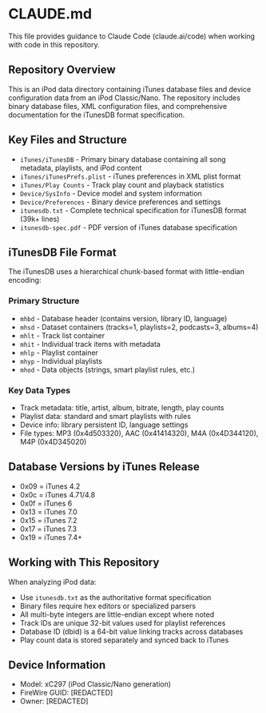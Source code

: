 # CLAUDE.md

This file provides guidance to Claude Code (claude.ai/code) when working with code in this repository.

## Repository Overview

This is an iPod data directory containing iTunes database files and device configuration data from an iPod Classic/Nano. The repository includes binary database files, XML configuration files, and comprehensive documentation for the iTunesDB format specification.

## Key Files and Structure

- `iTunes/iTunesDB` - Primary binary database containing all song metadata, playlists, and iPod content
- `iTunes/iTunesPrefs.plist` - iTunes preferences in XML plist format
- `iTunes/Play Counts` - Track play count and playback statistics
- `Device/SysInfo` - Device model and system information
- `Device/Preferences` - Binary device preferences and settings
- `itunesdb.txt` - Complete technical specification for iTunesDB format (39k+ lines)
- `itunesdb-spec.pdf` - PDF version of iTunes database specification

## iTunesDB File Format

The iTunesDB uses a hierarchical chunk-based format with little-endian encoding:

### Primary Structure
- `mhbd` - Database header (contains version, library ID, language)
- `mhsd` - Dataset containers (tracks=1, playlists=2, podcasts=3, albums=4)
- `mhlt` - Track list container
- `mhit` - Individual track items with metadata
- `mhlp` - Playlist container
- `mhyp` - Individual playlists
- `mhod` - Data objects (strings, smart playlist rules, etc.)

### Key Data Types
- Track metadata: title, artist, album, bitrate, length, play counts
- Playlist data: standard and smart playlists with rules
- Device info: library persistent ID, language settings
- File types: MP3 (0x4d503320), AAC (0x41414320), M4A (0x4D344120), M4P (0x4D345020)

## Database Versions by iTunes Release
- 0x09 = iTunes 4.2
- 0x0c = iTunes 4.71/4.8
- 0x0f = iTunes 6
- 0x13 = iTunes 7.0
- 0x15 = iTunes 7.2
- 0x17 = iTunes 7.3
- 0x19 = iTunes 7.4+

## Working with This Repository

When analyzing iPod data:
- Use `itunesdb.txt` as the authoritative format specification
- Binary files require hex editors or specialized parsers
- All multi-byte integers are little-endian except where noted
- Track IDs are unique 32-bit values used for playlist references
- Database ID (dbid) is a 64-bit value linking tracks across databases
- Play count data is stored separately and synced back to iTunes

## Device Information
- Model: xC297 (iPod Classic/Nano generation)
- FireWire GUID: [REDACTED]
- Owner: [REDACTED]
